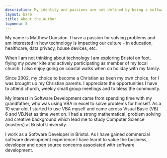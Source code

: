 ```yaml
---
description: My identity and passions are not defined by being a software developer, rather I choose to define my life by ...
layout: bare
title: About the Author
topmenu: 5
---
```


My name is Matthew Dunsdon. I have a passion for solving problems and am interested in how technology is impacting our culture - in education, healthcare, data privacy, house devices, etc.

When I am not thinking about technology I am exploring Bristol on foot, flying my power kite and actively participating as member of my local church.  I also enjoy going on coastal walks when on holiday with my family.

Since 2002, my choice to become a Christian as been my own choice, for I was brought up my Christian parents.  I appreciate the opportunities I have to attend church, weekly small group meetings and to bless the community.

My interest in Software Development came from spending time with my grandfather, who was using VBA in excel to solve problems for himself.  As a 10 year old, I started to use VBA myself and came across Visual Basic (VB) 6 and VB.Net as time went on.  I had a strong mathematical, problem solving and creative background which lead me to study Computer Science (masters) at Bristol University.

I work as a Software Developer in Bristol.  As I have gained commercial software development experience I have learnt to value the business, developer and open source concerns associated with software development.